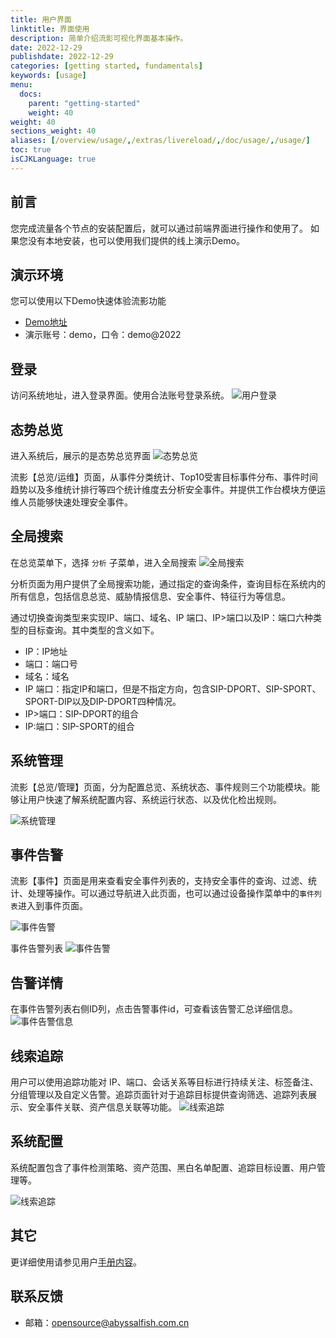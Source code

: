 ```yaml
---
title: 用户界面
linktitle: 界面使用
description: 简单介绍流影可视化界面基本操作。
date: 2022-12-29
publishdate: 2022-12-29
categories: [getting started, fundamentals]
keywords: [usage]
menu:
  docs:
    parent: "getting-started"
    weight: 40
weight: 40
sections_weight: 40
aliases: [/overview/usage/,/extras/livereload/,/doc/usage/,/usage/]
toc: true
isCJKLanguage: true
---
```

## 前言
您完成流量各个节点的安装配置后，就可以通过前端界面进行操作和使用了。
如果您没有本地安装，也可以使用我们提供的线上演示Demo。

## 演示环境
您可以使用以下Demo快速体验流影功能

- [Demo地址](http://101.254.236.75:12280/ui/#/login)
- 演示账号：demo，口令：demo@2022


## 登录
访问系统地址，进入登录界面。使用合法账号登录系统。
![用户登录](/img/login.png)

## 态势总览
进入系统后，展示的是态势总览界面
![态势总览](/img/zong.png)

流影【总览/运维】页面，从事件分类统计、Top10受害目标事件分布、事件时间趋势以及多维统计排行等四个统计维度去分析安全事件。并提供工作台模块方便运维人员能够快速处理安全事件。


## 全局搜索
在总览菜单下，选择 `分析` 子菜单，进入全局搜索
![全局搜索](/img/ly_search.png)

分析页面为用户提供了全局搜索功能，通过指定的查询条件，查询目标在系统内的所有信息，包括信息总览、威胁情报信息、安全事件、特征行为等信息。

通过切换查询类型来实现IP、端口、域名、IP 端口、IP>端口以及IP：端口六种类型的目标查询。其中类型的含义如下。
* IP：IP地址
* 端口：端口号
* 域名：域名
* IP 端口：指定IP和端口，但是不指定方向，包含SIP-DPORT、SIP-SPORT、SPORT-DIP以及DIP-DPORT四种情况。
* IP>端口：SIP-DPORT的组合
* IP:端口：SIP-SPORT的组合

## 系统管理
流影【总览/管理】页面，分为配置总览、系统状态、事件规则三个功能模块。能够让用户快速了解系统配置内容、系统运行状态、以及优化检出规则。

![系统管理](/img/ly_config.png)

## 事件告警
流影【事件】页面是用来查看安全事件列表的，支持安全事件的查询、过滤、统计、处理等操作。可以通过导航进入此页面，也可以通过设备操作菜单中的`事件列表`进入到事件页面。

![事件告警](/img/event.png)

事件告警列表
![事件告警](/img/ly_elist.png)

## 告警详情
在事件告警列表右侧ID列，点击告警事件id，可查看该告警汇总详细信息。
![事件告警信息](/img/event_detail.png)


## 线索追踪
用户可以使用追踪功能对 IP、端口、会话关系等目标进行持续关注、标签备注、分组管理以及自定义告警。追踪页面针对于追踪目标提供查询筛选、追踪列表展示、安全事件关联、资产信息关联等功能。
![线索追踪](/img/ly_zhuizong.png)

## 系统配置
系统配置包含了事件检测策略、资产范围、黑白名单配置、追踪目标设置、用户管理等。

![线索追踪](/img/ly_event_config.png)

## 其它
更详细使用请参见用户[手册内容](/user-manual/)。

## 联系反馈

- 邮箱：opensource@abyssalfish.com.cn

